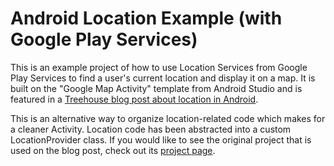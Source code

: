 Android Location Example (with Google Play Services)
========================

This is an example project of how to use Location Services from Google Play Services to find a user's current location and display it on a map. It is built on the "Google Map Activity" template from Android Studio and is featured in a [Treehouse blog post about location in Android](http://blog.dev_1.com/beginners-guide-location-android).

This is an alternative way to organize location-related code which makes for a cleaner Activity. Location code has been abstracted into a custom LocationProvider class. If you would like to see the original project that is used on the blog post, check out its [project page](https://github.com/treehouse/android-location-example).
